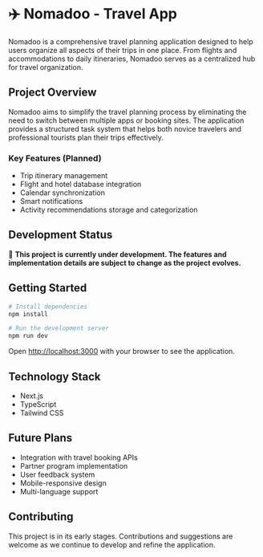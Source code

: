 # ✈️ Nomadoo - Travel App

Nomadoo is a comprehensive travel planning application designed to help users organize all aspects of their trips in one place. From flights and accommodations to daily itineraries, Nomadoo serves as a centralized hub for travel organization.

## Project Overview

Nomadoo aims to simplify the travel planning process by eliminating the need to switch between multiple apps or booking sites. The application provides a structured task system that helps both novice travelers and professional tourists plan their trips effectively.

### Key Features (Planned)

- Trip itinerary management
- Flight and hotel database integration
- Calendar synchronization
- Smart notifications
- Activity recommendations storage and categorization

## Development Status

🚧 **This project is currently under development. The features and implementation details are subject to change as the project evolves.**

## Getting Started

```bash
# Install dependencies
npm install

# Run the development server
npm run dev
```

Open [http://localhost:3000](http://localhost:3000) with your browser to see the application.

## Technology Stack

- Next.js
- TypeScript
- Tailwind CSS

## Future Plans

- Integration with travel booking APIs
- Partner program implementation
- User feedback system
- Mobile-responsive design
- Multi-language support

## Contributing

This project is in its early stages. Contributions and suggestions are welcome as we continue to develop and refine the application.

